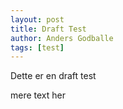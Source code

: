 ```yaml
---
layout: post
title: Draft Test
author: Anders Godballe
tags: [test]
---
```


Dette er en draft test


mere text her